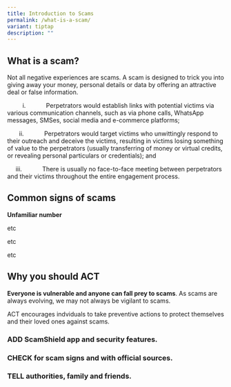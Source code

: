 ```yaml
---
title: Introduction to Scams
permalink: /what-is-a-scam/
variant: tiptap
description: ""
---
```

<h2><strong>What is a scam?</strong></h2>
<p>Not all negative experiences are scams. A scam is designed to trick you
into giving away your money, personal details or data by offering an attractive
deal or false information.</p>
<p></p>
<p>&nbsp;&nbsp;&nbsp;&nbsp;&nbsp;&nbsp;&nbsp;&nbsp; i.&nbsp;&nbsp;&nbsp;&nbsp;&nbsp;&nbsp;&nbsp;&nbsp;&nbsp;&nbsp;&nbsp;
Perpetrators would establish links with potential victims via various communication
channels, such as via phone calls, WhatsApp messages, SMSes, social media
and e-commerce platforms;</p>
<p>&nbsp;&nbsp;&nbsp;&nbsp;&nbsp;&nbsp; ii.&nbsp;&nbsp;&nbsp;&nbsp;&nbsp;&nbsp;&nbsp;&nbsp;&nbsp;&nbsp;&nbsp;
Perpetrators would target victims who unwittingly respond to their outreach
and deceive the victims, resulting in victims losing something of value
to the perpetrators (usually transferring of money or virtual credits,
or revealing personal particulars or credentials); and</p>
<p>&nbsp;&nbsp;&nbsp;&nbsp; iii.&nbsp;&nbsp;&nbsp;&nbsp;&nbsp;&nbsp;&nbsp;&nbsp;&nbsp;&nbsp;&nbsp;
There is usually no face-to-face meeting between perpetrators and their
victims throughout the entire engagement process.</p>
<p></p>
<h2><strong>Common signs of scams</strong></h2>
<p><strong>Unfamiliar number</strong>
</p>
<p>etc</p>
<p>etc</p>
<p>etc</p>
<h2><strong>Why you should ACT</strong></h2>
<p><strong>Everyone is vulnerable and anyone can fall prey to scams</strong>.
As scams are always evolving, we may not always be vigilant to scams.</p>
<p>ACT encourages indviduals to take preventive actions to protect themselves
and their loved ones against scams.</p>
<h3><strong>ADD </strong>ScamShield app and security features.</h3>
<h3><strong>CHECK </strong>for scam signs and with official sources.</h3>
<h3><strong>TELL </strong>authorities, family and friends.</h3>
<p></p>